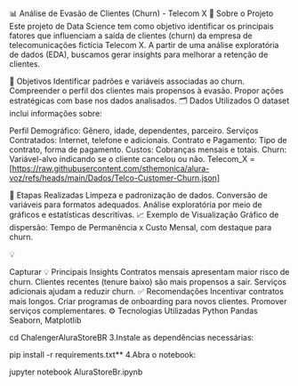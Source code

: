 
📊 Análise de Evasão de Clientes (Churn) - Telecom X
📌 Sobre o Projeto
Este projeto de Data Science tem como objetivo identificar os principais fatores que influenciam a saída de clientes (churn) da empresa de telecomunicações fictícia Telecom X. A partir de uma análise exploratória de dados (EDA), buscamos gerar insights para melhorar a retenção de clientes.

🎯 Objetivos
Identificar padrões e variáveis associadas ao churn.
Compreender o perfil dos clientes mais propensos à evasão.
Propor ações estratégicas com base nos dados analisados.
🗂 Dados Utilizados
O dataset inclui informações sobre:

Perfil Demográfico: Gênero, idade, dependentes, parceiro.
Serviços Contratados: Internet, telefone e adicionais.
Contrato e Pagamento: Tipo de contrato, forma de pagamento.
Custos: Cobranças mensais e totais.
Churn: Variável-alvo indicando se o cliente cancelou ou não.
Telecom_X = [https://raw.githubusercontent.com/sthemonica/alura-voz/refs/heads/main/Dados/Telco-Customer-Churn.json]

🧹 Etapas Realizadas
Limpeza e padronização de dados.
Conversão de variáveis para formatos adequados.
Análise exploratória por meio de gráficos e estatísticas descritivas.
📈 Exemplo de Visualização
Gráfico de dispersão: Tempo de Permanência x Custo Mensal, com destaque para churn.

💡

Capturar
💡 Principais Insights
Contratos mensais apresentam maior risco de churn.
Clientes recentes (tenure baixo) são mais propensos a sair.
Serviços adicionais ajudam a reduzir churn.
✅ Recomendações
Incentivar contratos mais longos.
Criar programas de onboarding para novos clientes.
Promover serviços complementares.
⚙️ Tecnologias Utilizadas
Python
Pandas
Seaborn, Matplotlib

cd ChalengerAluraStoreBR
3.Instale as dependências necessárias:

pip install -r requirements.txt**
4.Abra o notebook:

jupyter notebook AluraStoreBr.ipynb
